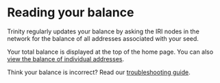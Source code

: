 # Reading your balance

Trinity regularly updates your balance by asking the IRI nodes in the network for the balance of all addresses associated with your seed.

Your total balance is displayed at the top of the home page. You can also [view the balance of individual addresses](how-to-guides/managing-your-account.md#viewing-the-addresses-of-an-account).

Think your balance is incorrect? Read our [troubleshooting guide](how-to-guides/troubleshooting.md#incorrect-balance).

